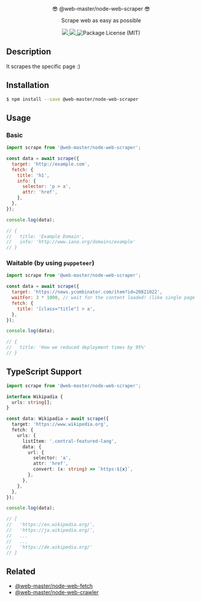 <p align="center">😎 @web-master/node-web-scraper 😎</p>
<p align="center">Scrape web as easy as possible</p>
<p align="center">
  <a href="https://npm.im/@web-master/node-web-scraper" alt="A version of @web-master/node-web-scraper">
    <img src="https://img.shields.io/npm/v/@web-master/node-web-scraper.svg">
  </a>
  <a href="https://npm.im/@web-master/node-web-scraper" alt="Downloads of @web-master/node-web-scraper">
    <img src="https://img.shields.io/npm/dt/@web-master/node-web-scraper.svg">
  </a>
  <img src="https://img.shields.io/npm/l/@web-master/node-web-scraper.svg" alt="Package License (MIT)">
</p>

## Description

It scrapes the specific page :)

## Installation

```bash
$ npm install --save @web-master/node-web-scraper
```

## Usage

### Basic

```js
import scrape from '@web-master/node-web-scraper';

const data = await scrape({
  target: 'http://example.com',
  fetch: {
    title: 'h1',
    info: {
      selector: 'p > a',
      attr: 'href',
    },
  },
});

console.log(data);

// {
//   title: 'Example Domain',
//   info: 'http://www.iana.org/domains/example'
// }
```

### Waitable (by using `puppeteer`)

```js
import scrape from '@web-master/node-web-scraper';

const data = await scrape({
  target: 'https://news.ycombinator.com/item?id=20821022',
  waitFor: 3 * 1000, // wait for the content loaded! (like single page apps)
  fetch: {
    title: '[class="title"] > a',
  },
});

console.log(data);

// {
//   title: 'How we reduced deployment times by 95%'
// }
```

## TypeScript Support

```ts
import scrape from '@web-master/node-web-scraper';

interface Wikipadia {
  urls: string[];
}

const data: Wikipadia = await scrape({
  target: 'https://www.wikipedia.org',
  fetch: {
    urls: {
      listItem: '.central-featured-lang',
      data: {
        url: {
          selector: 'a',
          attr: 'href',
          convert: (x: string) => `https:${x}`,
        },
      },
    },
  },
});

console.log(data);

// [
//   'https://en.wikipedia.org/',
//   'https://ja.wikipedia.org/',
//   ...
//   ...
//   'https://de.wikipedia.org/'
// ]
```

## Related

- [@web-master/node-web-fetch](https://github.com/saltyshiomix/web-master/blob/master/packages/node-web-fetch)
- [@web-master/node-web-crawler](https://github.com/saltyshiomix/web-master/blob/master/packages/node-web-crawler)
